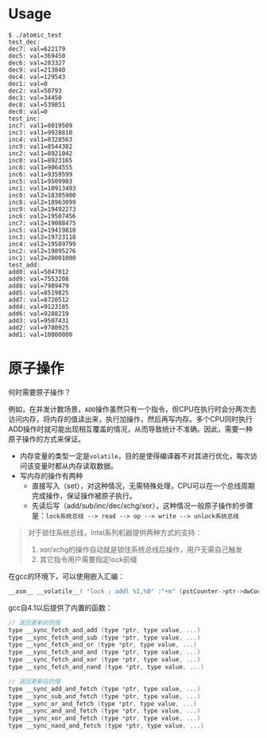 



# Usage

```
$ ./atomic_test
test_dec:
dec7: val=622179
dec5: val=369450
dec6: val=283327
dec9: val=213840
dec4: val=129543
dec1: val=0
dec2: val=50793
dec3: val=34450
dec8: val=539851
dec0: val=0
test_inc:
inc7: val1=8019509
inc3: val1=9928810
inc4: val1=8328563
inc9: val1=8544382
inc2: val1=8921042
inc0: val1=8923165
inc8: val1=9064555
inc6: val1=9359599
inc5: val1=9509903
inc1: val1=10913493
inc0: val2=18305900
inc8: val2=18963099
inc9: val2=19492273
inc6: val2=19507456
inc7: val2=19088475
inc5: val2=19419810
inc3: val2=19723118
inc4: val2=19589799
inc2: val2=19895276
inc1: val2=20001000
test_add:
add0: val=5047012
add9: val=7553208
add8: val=7989479
add5: val=8519825
add7: val=8720512
add4: val=9123185
add6: val=9288219
add3: val=9507431
add2: val=9780925
add1: val=10000000

```

# 原子操作

何时需要原子操作？

例如，在并发计数场景，`ADD`操作虽然只有一个指令，但CPU在执行时会分两次去访问内存，将内存的值读出来，执行加操作，然后再写内存。多个CPU同时执行ADD操作时就可能出现相互覆盖的情况，从而导致统计不准确。因此，需要一种原子操作的方式来保证。


* 内存变量的类型一定是`volatile`，目的是使得编译器不对其进行优化，每次访问该变量时都从内存读取数据。
* 写内存的操作有两种
	+ 直接写入（set），对这种情况，无需特殊处理，CPU可以在一个总线周期完成操作，保证操作被原子执行。
	+ 先读后写（add/sub/inc/dec/xchg/xor），这种情况一般原子操作的步骤是：`lock系统总线 --> read --> op --> write --> unlock系统总线`

> 对于锁住系统总线，Intel系列机器提供两种方式的支持：
> 
> 1. xor/xchg的操作自动就是锁住系统总线后操作，用户无需自己触发
> 2. 其它指令用户需要指定lock前缀


在gcc的环境下，可以使用嵌入汇编：

``` c
__asm__ __volatile__( "lock ; addl %1,%0" :"+m" (pstCounter->ptr->dwCounter) :"ir" (val));
```

gcc自4.1以后提供了内置的函数：

``` c
// 返回更新前的值
type __sync_fetch_and_add (type *ptr, type value, ...)
type __sync_fetch_and_sub (type *ptr, type value, ...)
type __sync_fetch_and_or (type *ptr, type value, ...)
type __sync_fetch_and_and (type *ptr, type value, ...)
type __sync_fetch_and_xor (type *ptr, type value, ...)
type __sync_fetch_and_nand (type *ptr, type value, ...)

// 返回更新后的值
type __sync_add_and_fetch (type *ptr, type value, ...)
type __sync_sub_and_fetch (type *ptr, type value, ...)
type __sync_or_and_fetch (type *ptr, type value, ...)
type __sync_and_and_fetch (type *ptr, type value, ...)
type __sync_xor_and_fetch (type *ptr, type value, ...)
type __sync_nand_and_fetch (type *ptr, type value, ...)
```

